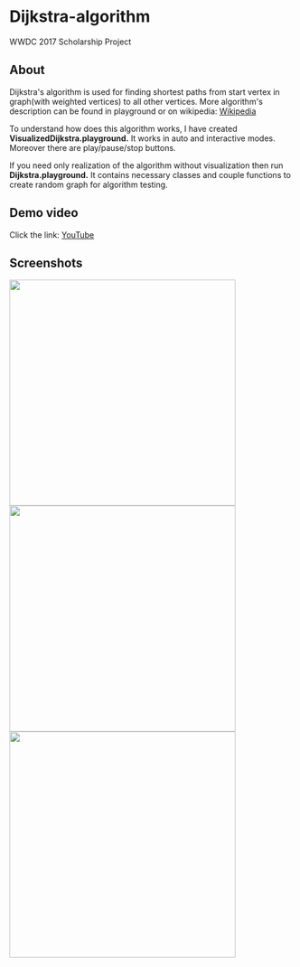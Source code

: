 # Dijkstra-algorithm
WWDC 2017 Scholarship Project

## About
Dijkstra's algorithm is used for finding shortest paths from start vertex in graph(with weighted vertices) to all other vertices. 
More algorithm's description can be found in playground or on wikipedia:
[Wikipedia](https://en.wikipedia.org/wiki/Dijkstra%27s_algorithm)

To understand how does this algorithm works, I have created **VisualizedDijkstra.playground.** It works in auto and interactive modes. Moreover there are play/pause/stop buttons.

If you need only realization of the algorithm without visualization then run **Dijkstra.playground.** It contains necessary classes and couple functions to create random graph for algorithm testing.

## Demo video
Click the link: [YouTube](https://youtu.be/PPESI7et0cQ)

## Screenshots

<img src="Screenshots/screenshot1.png" height="400" />

<img src="Screenshots/screenshot2.png" height="400" />

<img src="Screenshots/screenshot3.png" height="400" />
